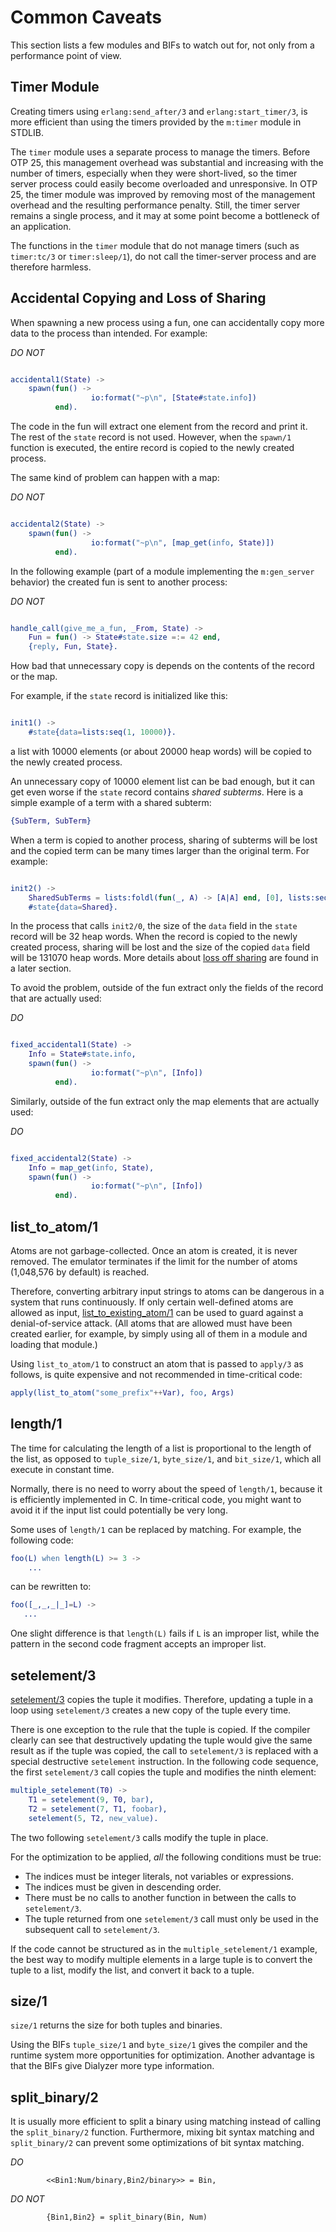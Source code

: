 # Common Caveats

This section lists a few modules and BIFs to watch out for, not only from a performance point of view.

## Timer Module

Creating timers using `erlang:send_after/3` and `erlang:start_timer/3`, is more efficient than using the timers provided by the `m:timer` module in STDLIB.

The `timer` module uses a separate process to manage the timers. Before OTP 25, this management overhead was substantial and increasing with the number of timers, especially when they were short-lived, so the timer server process could easily become overloaded and unresponsive. In OTP 25, the timer module was improved by removing most of the management overhead and the resulting performance penalty. Still, the timer server remains a single process, and it may at some point become a bottleneck of an application.

The functions in the `timer` module that do not manage timers (such as `timer:tc/3` or `timer:sleep/1`), do not call the timer-server process and are therefore harmless.

## Accidental Copying and Loss of Sharing

When spawning a new process using a fun, one can accidentally copy more data to the process than intended. For example:

*DO NOT*

```erlang

accidental1(State) ->
    spawn(fun() ->
                  io:format("~p\n", [State#state.info])
          end).
```

The code in the fun will extract one element from the record and print it. The rest of the `state` record is not used. However, when the `spawn/1` function is executed, the entire record is copied to the newly created process.

The same kind of problem can happen with a map:

*DO NOT*

```erlang

accidental2(State) ->
    spawn(fun() ->
                  io:format("~p\n", [map_get(info, State)])
          end).
```

In the following example (part of a module implementing the `m:gen_server` behavior) the created fun is sent to another process:

*DO NOT*

```erlang

handle_call(give_me_a_fun, _From, State) ->
    Fun = fun() -> State#state.size =:= 42 end,
    {reply, Fun, State}.
```

How bad that unnecessary copy is depends on the contents of the record or the map.

For example, if the `state` record is initialized like this:

```erlang

init1() ->
    #state{data=lists:seq(1, 10000)}.
```

a list with 10000 elements (or about 20000 heap words) will be copied to the newly created process.

An unnecessary copy of 10000 element list can be bad enough, but it can get even worse if the `state` record contains *shared subterms*. Here is a simple example of a term with a shared subterm:

```erlang
{SubTerm, SubTerm}
```

When a term is copied to another process, sharing of subterms will be lost and the copied term can be many times larger than the original term. For example:

```erlang

init2() ->
    SharedSubTerms = lists:foldl(fun(_, A) -> [A|A] end, [0], lists:seq(1, 15)),
    #state{data=Shared}.
```

In the process that calls `init2/0`, the size of the `data` field in the `state` record will be 32 heap words. When the record is copied to the newly created process, sharing will be lost and the size of the copied `data` field will be 131070 heap words. More details about [loss off sharing](eff_guide_processes.md#loss-of-sharing) are found in a later section.

To avoid the problem, outside of the fun extract only the fields of the record that are actually used:

*DO*

```erlang

fixed_accidental1(State) ->
    Info = State#state.info,
    spawn(fun() ->
                  io:format("~p\n", [Info])
          end).
```

Similarly, outside of the fun extract only the map elements that are actually used:

*DO*

```erlang

fixed_accidental2(State) ->
    Info = map_get(info, State),
    spawn(fun() ->
                  io:format("~p\n", [Info])
          end).
```

## list_to_atom/1

Atoms are not garbage-collected. Once an atom is created, it is never removed. The emulator terminates if the limit for the number of atoms (1,048,576 by default) is reached.

Therefore, converting arbitrary input strings to atoms can be dangerous in a system that runs continuously. If only certain well-defined atoms are allowed as input, [list_to_existing_atom/1](`erlang:list_to_existing_atom/1`) can be used to guard against a denial-of-service attack. (All atoms that are allowed must have been created earlier, for example, by simply using all of them in a module and loading that module.)

Using `list_to_atom/1` to construct an atom that is passed to `apply/3` as follows, is quite expensive and not recommended in time-critical code:

```erlang
apply(list_to_atom("some_prefix"++Var), foo, Args)
```

## length/1

The time for calculating the length of a list is proportional to the length of the list, as opposed to `tuple_size/1`, `byte_size/1`, and `bit_size/1`, which all execute in constant time.

Normally, there is no need to worry about the speed of `length/1`, because it is efficiently implemented in C. In time-critical code, you might want to avoid it if the input list could potentially be very long.

Some uses of `length/1` can be replaced by matching. For example, the following code:

```erlang
foo(L) when length(L) >= 3 ->
    ...
```

can be rewritten to:

```erlang
foo([_,_,_|_]=L) ->
   ...
```

One slight difference is that `length(L)` fails if `L` is an improper list, while the pattern in the second code fragment accepts an improper list.

## setelement/3

[setelement/3](`erlang:setelement/3`) copies the tuple it modifies. Therefore, updating a tuple in a loop using `setelement/3` creates a new copy of the tuple every time.

There is one exception to the rule that the tuple is copied. If the compiler clearly can see that destructively updating the tuple would give the same result as if the tuple was copied, the call to `setelement/3` is replaced with a special destructive `setelement` instruction. In the following code sequence, the first `setelement/3` call copies the tuple and modifies the ninth element:

```erlang
multiple_setelement(T0) ->
    T1 = setelement(9, T0, bar),
    T2 = setelement(7, T1, foobar),
    setelement(5, T2, new_value).
```

The two following `setelement/3` calls modify the tuple in place.

For the optimization to be applied, *all* the following conditions must be true:

* The indices must be integer literals, not variables or expressions.
* The indices must be given in descending order.
* There must be no calls to another function in between the calls to `setelement/3`.
* The tuple returned from one `setelement/3` call must only be used in the subsequent call to `setelement/3`.

If the code cannot be structured as in the `multiple_setelement/1` example, the best way to modify multiple elements in a large tuple is to convert the tuple to a list, modify the list, and convert it back to a tuple.

## size/1

`size/1` returns the size for both tuples and binaries.

Using the BIFs `tuple_size/1` and `byte_size/1` gives the compiler and the runtime system more opportunities for optimization. Another advantage is that the BIFs give Dialyzer more type information.

## split_binary/2

It is usually more efficient to split a binary using matching instead of calling the `split_binary/2` function. Furthermore, mixing bit syntax matching and `split_binary/2` can prevent some optimizations of bit syntax matching.

*DO*

```text
        <<Bin1:Num/binary,Bin2/binary>> = Bin,
```

*DO NOT*

```text
        {Bin1,Bin2} = split_binary(Bin, Num)
```
